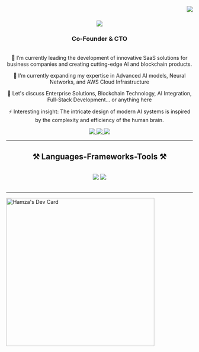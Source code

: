 <img align="right" src="https://visitor-badge.laobi.icu/badge?page_id=genesis671230.genesis671230" />
<h1 align="center">
    <img src="https://readme-typing-svg.herokuapp.com/?font=Righteous&size=35&center=true&vCenter=true&width=500&height=70&duration=4000&lines=Hi+There!+👋;+I'm+Hamza!;" />
</h1>
<h3 align="center">Co-Founder & CTO</h3>
<br/>
<div align="center">
🔭 I’m currently leading the development of innovative SaaS solutions for business companies and creating cutting-edge AI and blockchain products.

🌱 I’m currently expanding my expertise in Advanced AI models, Neural Networks, and AWS Cloud Infrastructure

💬 Let's discuss Enterprise Solutions, Blockchain Technology, AI Integration, Full-Stack Development... or anything here

⚡ Interesting insight: The intricate design of modern AI systems is inspired by the complexity and efficiency of the human brain.

 </div>
<div align="center"> 
  <a href="mailto:pedro.sales.synapses1230975@gmail.com">
    <img src="https://img.shields.io/badge/Gmail-333333?style=for-the-badge&logo=gmail&logoColor=red" />
  </a>
  <a href="https://linkedin.com/in/hamza-akhun" target="_blank">
    <img src="https://img.shields.io/badge/LinkedIn-0077B5?style=for-the-badge&logo=linkedin&logoColor=white" target="_blank" />
  </a>
  <a href="https://hamzahamid.dev" target="_blank">
     <img src="https://img.shields.io/badge/Portfolio-FF5722?style=for-the-badge&logo=todoist&logoColor=white" target="_blank" /> <!-- sqlite, safari, google-chrome are other good icon options -->
  </a>
</div>
 <hr/>
<h2 align="center">⚒️ Languages-Frameworks-Tools ⚒️</h2>
<br/>
<div align="center">
    <img src="https://skillicons.dev/icons?i=react,bootstrap,mui,html,css,vscode,github,figma,tailwind,git,r" />
    <img src="https://skillicons.dev/icons?i=nodejs,python,javascript,typescript,express,firebase,mongodb,c,java,nextjs,mysql,flask" /><br>
</div>

<br/>
<hr/>
<!---
Genesis671230/Genesis671230 is a ✨ special ✨ repository because its `README.md` (this file) appears on your GitHub profile.
You can click the Preview link to take a look at your changes.
--->
<a href="https://app.daily.dev/hamza2601"><img src="https://api.daily.dev/devcards/ea0b38ef22a746e287ccd9cc4c62ea89.png?r=nsq" width="400" alt="Hamza's Dev Card"/></a>
